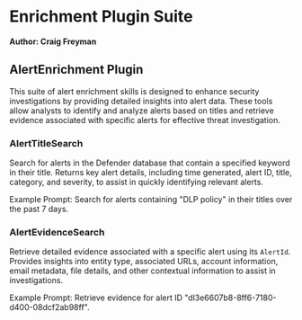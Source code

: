 # Enrichment Plugin Suite
**Author: Craig Freyman**

## AlertEnrichment Plugin
This suite of alert enrichment skills is designed to enhance security investigations by providing detailed insights into alert data. These tools allow analysts to identify and analyze alerts based on titles and retrieve evidence associated with specific alerts for effective threat investigation.

### AlertTitleSearch
Search for alerts in the Defender database that contain a specified keyword in their title. Returns key alert details, including time generated, alert ID, title, category, and severity, to assist in quickly identifying relevant alerts.

Example Prompt: Search for alerts containing "DLP policy" in their titles over the past 7 days.

### AlertEvidenceSearch
Retrieve detailed evidence associated with a specific alert using its `AlertId`. Provides insights into entity type, associated URLs, account information, email metadata, file details, and other contextual information to assist in investigations.

Example Prompt: Retrieve evidence for alert ID "dl3e6607b8-8ff6-7180-d400-08dcf2ab98ff".
